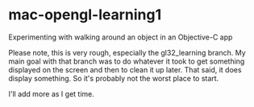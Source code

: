 mac-opengl-learning1
====================

Experimenting with walking around an object in an Objective-C app

Please note, this is very rough, especially the gl32_learning branch.  My main goal with that
branch was to do whatever it took to get something displayed on the screen and then to clean
it up later.  That said, it does display something.  So it's probably not the worst place to
start.

I'll add more as I get time.
